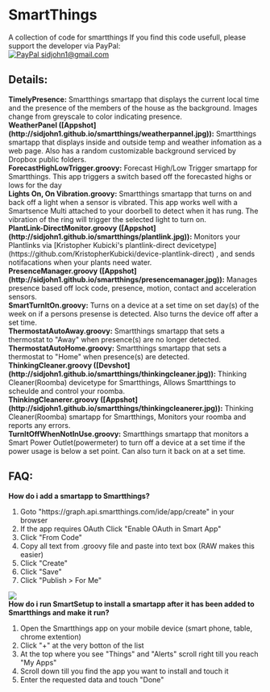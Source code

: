 SmartThings
=====================

A collection of code for smartthings
If you find this code usefull, please support the developer via PayPal:<br/> [![PayPal](https://www.paypalobjects.com/en_US/i/btn/btn_donate_SM.gif) sidjohn1@gmail.com](https://www.paypal.com/cgi-bin/webscr?cmd=_s-xclick&hosted_button_id=XKDRYZ3RUNR9Y)

<h2>Details:</h2>
<b>TimelyPresence:</b> Smartthings smartapp that displays the current local time and the presence of the members of the house as the background. Images change from greyscale to color indicating presence.<br>
<b>WeatherPanel ([Appshot](http://sidjohn1.github.io/smartthings/weatherpannel.jpg)):</b> Smartthings smartapp that displays inside and outside temp and weather infomation as a web page. Also has a random customizable background serviced by Dropbox public folders.<br>
<b>ForecastHighLowTrigger.groovy:</b> Forecast High/Low Trigger smartapp for Smartthings. This app triggers a switch based off the forecasted highs or lows for the day<br>
<b>Lights On, On Vibration.groovy:</b> Smartthings smartapp that turns on and back off a light when a sensor is vibrated. This app works well with a Smartsence Multi attached to your doorbell to detect when it has rung. The vibration of the ring will trigger the selected light to turn on.<br>
<b>PlantLink-DirectMonitor.groovy ([Appshot](http://sidjohn1.github.io/smartthings/plantlink.jpg)):</b> Monitors your Plantlinks via [Kristopher Kubicki's plantlink-direct devicetype](https://github.com/KristopherKubicki/device-plantlink-direct) , and sends notifacations when your plants need water.<br>
<b>PresenceManager.groovy ([Appshot](http://sidjohn1.github.io/smartthings/presencemanager.jpg)):</b> Manages presence based off lock code, presence, motion, contact and acceleration sensors.<br>
<b>SmartTurnItOn.groovy:</b> Turns on a device at a set time on set day(s) of the week on if a persons presense is detected. Also turns the device off after a set time.<br>
<b>ThermostatAutoAway.groovy:</b> Smartthings smartapp that sets a thermostat to "Away" when presence(s) are no longer detected.<br>
<b>ThermostatAutoHome.groovy:</b> Smartthings smartapp that sets a thermostat to "Home" when presence(s) are detected.<br>
<b>ThinkingCleaner.groovy ([Devshot](http://sidjohn1.github.io/smartthings/thinkingcleaner.jpg)):</b> Thinking Cleaner(Roomba) devicetype for Smartthings, Allows Smartthings to scheulde and control your roomba.<br>
<b>ThinkingCleanerer.groovy ([Appshot](http://sidjohn1.github.io/smartthings/thinkingcleanerer.jpg)):</b> Thinking Cleaner(Roomba) smartapp for Smartthings, Monitors your roomba and reports any errors.<br>
<b>TurnItOffWhenNotInUse.groovy:</b> Smartthings smartapp that monitors a Smart Power Outlet(powermeter) to turn off a device at a set time if the power usage is below a set point. Can also turn it back on at a set time.<br>

<h2>FAQ:</h2>
<b>How do i add a smartapp to Smartthings?</b>
<ol type="1">
  <li>Goto "https://graph.api.smartthings.com/ide/app/create" in your browser</li>
  <li>If the app requires OAuth Click "Enable OAuth in Smart App"</li>
  <li>Click "From Code"</li>
  <li>Copy all text from .groovy file and paste into text box (RAW makes this easier)</li>
  <li>Click "Create"</li>
  <li>Click "Save"</li>
  <li>Click "Publish > For Me"</li>
</ol>
<img src='http://sidjohn1.github.io/smartthings/smartapp.gif'><br>
<b>How do i run SmartSetup to install a smartapp after it has been added to Smartthings and make it run?</b>
<ol type="1">
  <li>Open the Smartthings app on your mobile device (smart phone, table, chrome extention)</li>
  <li>Click "+" at the very botton of the list</li>
  <li>At the top where you see "Things" and "Alerts" scroll right till you reach "My Apps"</li>
  <li>Scroll down till you find the app you want to install and touch it</li>
  <li>Enter the requested data and touch "Done"</li>
</ol>


